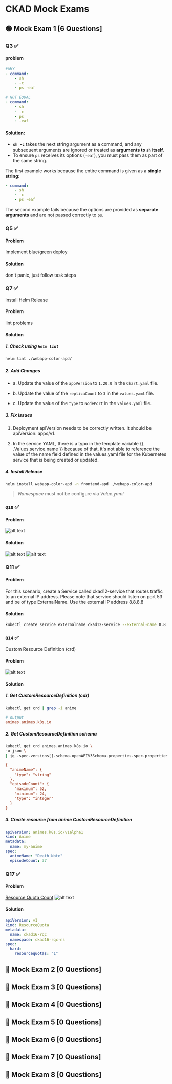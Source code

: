 # CKAD Mock Exams

## 🟢 Mock Exam 1 [6 Questions]

### Q3 ✅

#### problem

```yaml
#WHY
- command:
    - sh
    - -c
    - ps -eaf
```

```yaml
# NOT EQUAL
- command:
    - sh
    - -c
    - ps
    - -eaf
```

#### **Solution:**

- **`sh -c`** takes the next string argument as a command, and any subsequent arguments are ignored or treated as **arguments to `sh` itself**.
- To ensure `ps` receives its options (`-eaf`), you must pass them as part of the same string.

The first example works because the entire command is given as a **single string**:

```yaml
- command:
    - sh
    - -c
    - ps -eaf
```

The second example fails because the options are provided as **separate arguments** and are not passed correctly to `ps`.

### Q5 ✅

#### Problem

Implement blue/green deploy

#### Solution

don't panic, just follow task steps

### Q7 ✅

install Helm Release

#### Problem

lint problems

#### Solution

##### 1. Check using `helm lint`

```bash
helm lint ./webapp-color-apd/
```

##### 2. Add Changes

- a. Update the value of the `appVersion` to `1.20.0` in the `Chart.yaml` file.

- b. Update the value of the `replicaCount` to `3` in the `values.yaml` file.

- c. Update the value of the `type` to `NodePort` in the `values.yaml` file.

##### 3. Fix issues

1. Deployment apiVersion needs to be correctly written. It should be apiVersion: apps/v1.

2. In the service YAML, there is a typo in the template variable {{ .Values.service.name }} because of that, it's not able to reference the value of the name field defined in the values.yaml file for the Kubernetes service that is being created or updated.

##### 4. Install Release

```bash
helm install webapp-color-apd -n frontend-apd ./webapp-color-apd
```

> _Namespace_ must not be configure via _Value.yaml_

### `Q10` ✅

#### Problem

![alt text](images/q5.png)

#### Solution

![alt text](images/q5-solution-1.png)
![alt text](images/q5-solution-2.png)

### Q11 ✅

#### Problem

For this scenario, create a Service called ckad12-service that routes traffic to an external IP address.
Please note that service should listen on port 53 and be of type ExternalName. Use the external IP address 8.8.8.8

#### Solution

```bash
kubectl create service externalname ckad12-service --external-name 8.8.8.8 --tcp=53:53
```

### `Q14` ✅

Custom Resource Definition (crd)

#### Problem

![alt text](images/q14.png)

#### Solution

##### 1. Get CustomResourceDefinition (cdr)

```bash
kubectl get crd | grep -i anime
```

```ini
# output
animes.animes.k8s.io
```

##### 2. Get CustomResourceDefinition schema

```bash
kubectl get crd animes.animes.k8s.io \
-o json \
| jq .spec.versions[].schema.openAPIV3Schema.properties.spec.properties
```

```ini
{
  "animeName": {
    "type": "string"
  },
  "episodeCount": {
    "maximum": 52,
    "minimum": 24,
    "type": "integer"
  }
}
```

##### 3. Create resource from anime CustomResourceDefinition

```yaml
apiVersion: animes.k8s.io/v1alpha1
kind: Anime
metadata:
  name: my-anime
spec:
  animeName: "Death Note"
  episodeCount: 37
```

### Q17 ✅

#### Problem

[Resource Quota Count](https://kubernetes.io/docs/concepts/policy/resource-quotas/#object-count-quota)
![alt text](images/q17.png)

#### Solution

```yaml
apiVersion: v1
kind: ResourceQuota
metadata:
  name: ckad16-rqc
  namespace: ckad16-rqc-ns
spec:
  hard:
    resourcequotas: "1"
```

## 🔴 Mock Exam 2 [0 Questions]

## 🔴 Mock Exam 3 [0 Questions]

## 🔴 Mock Exam 4 [0 Questions]

## 🔴 Mock Exam 5 [0 Questions]

## 🔴 Mock Exam 6 [0 Questions]

## 🔴 Mock Exam 7 [0 Questions]

## 🔴 Mock Exam 8 [0 Questions]
